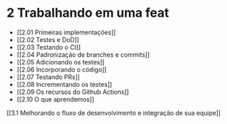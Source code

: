 # 2 Trabalhando em uma feat
- [[2.01 Primeiras implementações]]
- [[2.02 Testes e DoD]]
- [[2.03  Testando o CI]]
- [[2.04 Padronização de branches e commits]]
- [[2.05  Adicionando os testes]]
- [[2.06  Incorporando o código]]
- [[2.07 Testando PRs]]
- [[2.08 Incrementando os testes]]
- [[2.09 Os recursos do Github Actions]]
- [[2.10 O que aprendemos]]

[[3.1 Melhorando o fluxo de desenvolvimento e integração de sua equipe]]